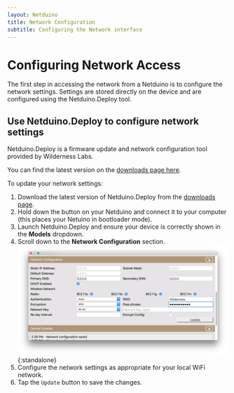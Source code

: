 ```yaml
---
layout: Netduino
title: Network Configuration
subtitle: Configuring the Network interface
---
```


# Configuring Network Access

The first step in accessing the network from a Netduino is to configure the network settings. Settings are stored directly on the device and are configured using the Netduino.Deploy tool.

## Use Netduino.Deploy to configure network settings
Netduino.Deploy is a firmware update and network configuration tool provided by Wilderness Labs.

You can find the latest version on the [downloads page here](https://www.wildernesslabs.co/About/Downloads/).

To update your network settings:
 1. Download the latest version of Netduino.Deploy from the [downloads page](https://www.wildernesslabs.co/About/Downloads/).
 2. Hold down the button on your Netduino and connect it to your computer (this places your Netuino in bootloader mode).
 3. Launch Netduino.Deploy and ensure your device is correctly shown in the **Models** dropdown.
 4. Scroll down to the **Network Configuration** section.
 ![ Network Configuration in Netduino.Deploy](NetduinoDeploy_03.png){:standalone}
 5. Configure the network settings as appropriate for your local WiFi network.
 6. Tap the `Update` button to save the changes. 



